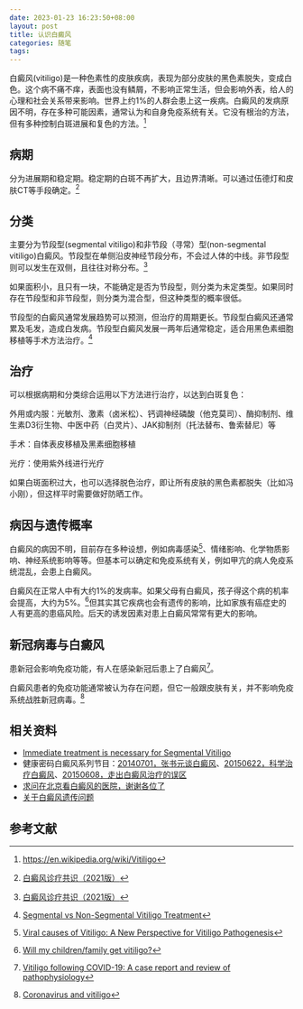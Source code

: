 ```yaml
---
date: 2023-01-23 16:23:50+08:00
layout: post
title: 认识白癜风
categories: 随笔
tags: 
---
```


白癜风(vitiligo)是一种色素性的皮肤疾病，表现为部分皮肤的黑色素脱失，变成白色。这个病不痛不痒，表面也没有鳞屑，不影响正常生活，但会影响外表，给人的心理和社会关系带来影响。世界上约1%的人群会患上这一疾病。白癜风的发病原因不明，存在多种可能因素，通常认为和自身免疫系统有关。它没有根治的方法，但有多种控制白斑进展和复色的方法。[^wiki]

## 病期

分为进展期和稳定期。稳定期的白斑不再扩大，且边界清晰。可以通过伍德灯和皮肤CT等手段确定。[^guide]

## 分类

主要分为节段型(segmental vitiligo)和非节段（寻常）型(non-segmental vitiligo)白癜风。节段型在单侧沿皮神经节段分布，不会过人体的中线。非节段型则可以发生在双侧，且往往对称分布。[^guide]

如果面积小，且只有一块，不能确定是否为节段型，则分类为未定类型。如果同时存在节段型和非节段型，则分类为混合型，但这种类型的概率很低。

节段型的白癜风通常发展趋势可以预测，但治疗的周期更长。节段型白癜风还通常累及毛发，造成白发病。节段型白癜风发展一两年后通常稳定，适合用黑色素细胞移植等手术方法治疗。[^hcp]

## 治疗

可以根据病期和分类综合运用以下方法进行治疗，以达到白斑复色：

外用或内服：光敏剂、激素（卤米松）、钙调神经磷酸（他克莫司）、酶抑制剂、维生素D3衍生物、中医中药（白灵片）、JAK抑制剂（托法替布、鲁索替尼）等

手术：自体表皮移植及黑素细胞移植

光疗：使用紫外线进行光疗

如果白斑面积过大，也可以选择脱色治疗，即让所有皮肤的黑色素都脱失（比如冯小刚），但这样平时需要做好防晒工作。

## 病因与遗传概率

白癜风的病因不明，目前存在多种设想，例如病毒感染[^viral]、情绪影响、化学物质影响、神经系统影响等等。但基本可以确定和免疫系统有关，例如甲亢的病人免疫系统混乱，会患上白癜风。

白癜风在正常人中有大约1%的发病率。如果父母有白癜风，孩子得这个病的机率会提高，大约为5%。[^family]但其实其它疾病也会有遗传的影响，比如家族有癌症史的人有更高的患癌风险。后天的诱发因素对患上白癜风常常有更大的影响。

## 新冠病毒与白癜风

患新冠会影响免疫功能，有人在感染新冠后患上了白癜风[^covid19]。

白癜风患者的免疫功能通常被认为存在问题，但它一般跟皮肤有关，并不影响免疫系统战胜新冠病毒。[^covid19blog]

## 相关资料

* [Immediate treatment is necessary for Segmental Vitiligo](https://www.youtube.com/watch?v=afhMwyYxlsk)
* 健康密码白癜风系列节目：[20140701，张书元谈白癜风](http://www.le.com/ptv/vplay/20209407.html)、[20150622，科学治疗白癜风](https://v.qq.com/x/cover/mzc00200iig0a1u/m0016zsv04d.html)、[20150608，走出白癜风治疗的误区](https://www.iqiyi.com/v_19rroijqoc.html)
* [求问在北京看白癜风的医院，谢谢各位了](https://bbs.pku.edu.cn/v2/post-read.php?bid=244&threadid=15143020)
* [关于白癜风遗传问题](https://bbs.pku.edu.cn/v2/post-read.php?bid=244&threadid=15174195)

## 参考文献

[^wiki]: <https://en.wikipedia.org/wiki/Vitiligo>
[^guide]: [白癜风诊疗共识（2021版）](http://www.pifukezazhi.com/CN/10.35541/cjd.20200785)
[^hcp]: [Segmental vs Non-Segmental Vitiligo Treatment](https://www.hcplive.com/view/segmental-vs-non-segmental-vitiligo-treatment)
[^viral]: [Viral causes of Vitiligo: A New Perspective for Vitiligo Pathogenesis](https://medwinpublishers.com/VIJ/VIJ16000181.pdf)
[^family]: [Will my children/family get vitiligo?](https://www.umassmed.edu/vitiligo/blog/blog-posts1/2014/06/will-my-childrenfamily-get-vitiligo/)
[^covid19]: [Vitiligo following COVID-19: A case report and review of pathophysiology](https://www.jaadcasereports.org/article/S2352-5126(22)00076-5/fulltext)
[^covid19blog]: [Coronavirus and vitiligo](https://www.umassmed.edu/es/vitiligo/blog/blog-posts1/2020/03/coronavirus/)



